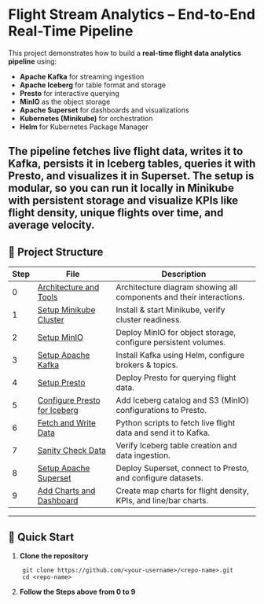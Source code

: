 # Flight Stream Analytics – End-to-End Real-Time Pipeline

This project demonstrates how to build a **real-time flight data analytics pipeline** using:
- **Apache Kafka** for streaming ingestion
- **Apache Iceberg** for table format and storage
- **Presto** for interactive querying
- **MinIO** as the object storage
- **Apache Superset** for dashboards and visualizations
- **Kubernetes (Minikube)** for orchestration
- **Helm** for Kubernetes Package Manager

The pipeline fetches live flight data, writes it to Kafka, persists it in Iceberg tables, queries it with Presto, and visualizes it in Superset. 
The setup is modular, so you can run it locally in Minikube with persistent storage and visualize KPIs like flight density, unique flights over time, and average velocity.
---
## :open_file_folder: Project Structure
| Step | File                                                                                  | Description                                                         |
| ---- | ------------------------------------------------------------------------------------- | ------------------------------------------------------------------- |
| 0    | [Architecture and Tools](./notes/0%20-%20Architecture%20and%20Tools.md)               | Architecture diagram showing all components and their interactions. |
| 1    | [Setup Minikube Cluster](./notes/1%20-%20Setup%20Minikube%20Cluster.md)               | Install & start Minikube, verify cluster readiness.                 |
| 2    | [Setup MinIO](./notes/2%20-%20Setup%20Minio.md)                                       | Deploy MinIO for object storage, configure persistent volumes.      |
| 3    | [Setup Apache Kafka](./notes/3%20-%20Setup%20Apache%20Kafka.md)                       | Install Kafka using Helm, configure brokers & topics.               |
| 4    | [Setup Presto](./notes/4%20-%20Setup%20Presto.md)                                     | Deploy Presto for querying flight data.                             |
| 5    | [Configure Presto for Iceberg](./notes/5%20-%20Configure%20Presto%20for%20Iceberg.md) | Add Iceberg catalog and S3 (MinIO) configurations to Presto.        |
| 6    | [Fetch and Write Data](./notes/6%20-%20Fetch%20and%20Write%20Data.md)                 | Python scripts to fetch live flight data and send it to Kafka.      |
| 7    | [Sanity Check Data](./notes/7%20-%20Sanity%20Check%20Data.md)                         | Verify Iceberg table creation and data ingestion.                   |
| 8    | [Setup Apache Superset](./notes/8%20-%20Setup%20Apache%20Superset.md)                 | Deploy Superset, connect to Presto, and configure datasets.         |
| 9    | [Add Charts and Dashboard](./notes/9%20-%20Add%20Charts%20and%20Dashboard.md)         | Create map charts for flight density, KPIs, and line/bar charts.    |

---
## :rocket: Quick Start

1. **Clone the repository** 
	
```
	git clone https://github.com/<your-username>/<repo-name>.git
	cd <repo-name>
```

2. **Follow the Steps above from 0 to 9**